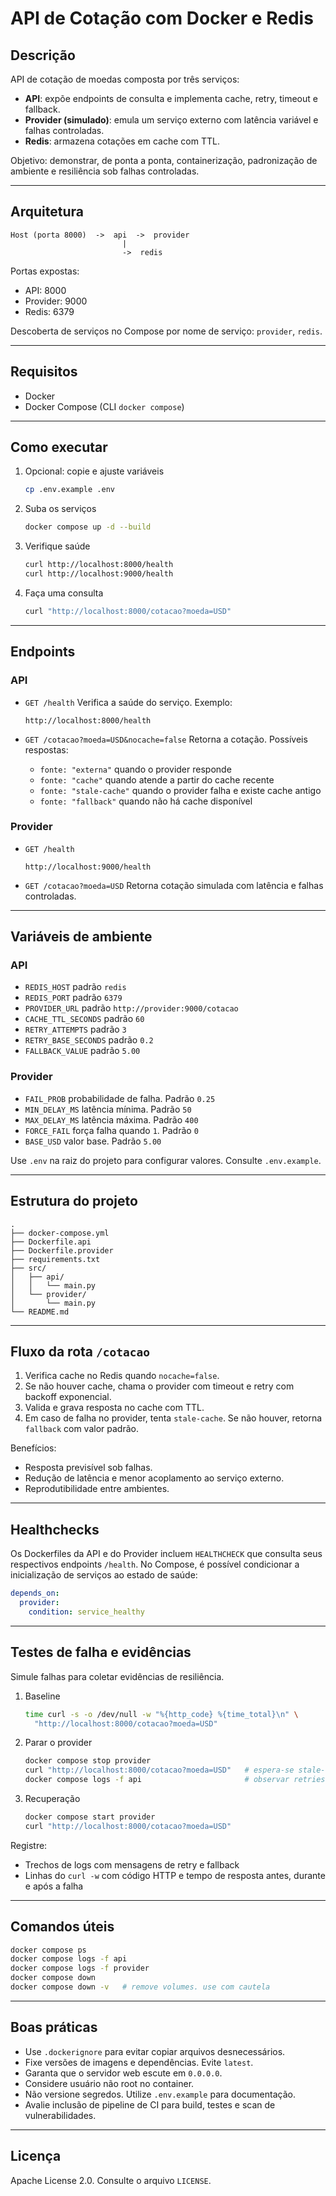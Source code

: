 # API de Cotação com Docker e Redis

## Descrição

API de cotação de moedas composta por três serviços:

* **API**: expõe endpoints de consulta e implementa cache, retry, timeout e fallback.
* **Provider (simulado)**: emula um serviço externo com latência variável e falhas controladas.
* **Redis**: armazena cotações em cache com TTL.

Objetivo: demonstrar, de ponta a ponta, containerização, padronização de ambiente e resiliência sob falhas controladas.

---

## Arquitetura

```
Host (porta 8000)  ->  api  ->  provider
                         |
                         ->  redis
```

Portas expostas:

* API: 8000
* Provider: 9000
* Redis: 6379

Descoberta de serviços no Compose por nome de serviço: `provider`, `redis`.

---

## Requisitos

* Docker
* Docker Compose (CLI `docker compose`)

---

## Como executar

1. Opcional: copie e ajuste variáveis

   ```bash
   cp .env.example .env
   ```
2. Suba os serviços

   ```bash
   docker compose up -d --build
   ```
3. Verifique saúde

   ```bash
   curl http://localhost:8000/health
   curl http://localhost:9000/health
   ```
4. Faça uma consulta

   ```bash
   curl "http://localhost:8000/cotacao?moeda=USD"
   ```

---

## Endpoints

### API

* `GET /health`
  Verifica a saúde do serviço.
  Exemplo:

  ```
  http://localhost:8000/health
  ```

* `GET /cotacao?moeda=USD&nocache=false`
  Retorna a cotação.
  Possíveis respostas:

  * `fonte: "externa"` quando o provider responde
  * `fonte: "cache"` quando atende a partir do cache recente
  * `fonte: "stale-cache"` quando o provider falha e existe cache antigo
  * `fonte: "fallback"` quando não há cache disponível

### Provider

* `GET /health`

  ```
  http://localhost:9000/health
  ```
* `GET /cotacao?moeda=USD`
  Retorna cotação simulada com latência e falhas controladas.

---

## Variáveis de ambiente

### API

* `REDIS_HOST` padrão `redis`
* `REDIS_PORT` padrão `6379`
* `PROVIDER_URL` padrão `http://provider:9000/cotacao`
* `CACHE_TTL_SECONDS` padrão `60`
* `RETRY_ATTEMPTS` padrão `3`
* `RETRY_BASE_SECONDS` padrão `0.2`
* `FALLBACK_VALUE` padrão `5.00`

### Provider

* `FAIL_PROB` probabilidade de falha. Padrão `0.25`
* `MIN_DELAY_MS` latência mínima. Padrão `50`
* `MAX_DELAY_MS` latência máxima. Padrão `400`
* `FORCE_FAIL` força falha quando `1`. Padrão `0`
* `BASE_USD` valor base. Padrão `5.00`

Use `.env` na raiz do projeto para configurar valores. Consulte `.env.example`.

---

## Estrutura do projeto

```
.
├── docker-compose.yml
├── Dockerfile.api
├── Dockerfile.provider
├── requirements.txt
├── src/
│   ├── api/
│   │   └── main.py
│   └── provider/
│       └── main.py
└── README.md
```

---

## Fluxo da rota `/cotacao`

1. Verifica cache no Redis quando `nocache=false`.
2. Se não houver cache, chama o provider com timeout e retry com backoff exponencial.
3. Valida e grava resposta no cache com TTL.
4. Em caso de falha no provider, tenta `stale-cache`. Se não houver, retorna `fallback` com valor padrão.

Benefícios:

* Resposta previsível sob falhas.
* Redução de latência e menor acoplamento ao serviço externo.
* Reprodutibilidade entre ambientes.

---

## Healthchecks

Os Dockerfiles da API e do Provider incluem `HEALTHCHECK` que consulta seus respectivos endpoints `/health`.
No Compose, é possível condicionar a inicialização de serviços ao estado de saúde:

```yaml
depends_on:
  provider:
    condition: service_healthy
```

---

## Testes de falha e evidências

Simule falhas para coletar evidências de resiliência.

1. Baseline

   ```bash
   time curl -s -o /dev/null -w "%{http_code} %{time_total}\n" \
     "http://localhost:8000/cotacao?moeda=USD"
   ```

2. Parar o provider

   ```bash
   docker compose stop provider
   curl "http://localhost:8000/cotacao?moeda=USD"   # espera-se stale-cache ou fallback
   docker compose logs -f api                       # observar retries e fallback
   ```

3. Recuperação

   ```bash
   docker compose start provider
   curl "http://localhost:8000/cotacao?moeda=USD"
   ```

Registre:

* Trechos de logs com mensagens de retry e fallback
* Linhas do `curl -w` com código HTTP e tempo de resposta antes, durante e após a falha

---

## Comandos úteis

```bash
docker compose ps
docker compose logs -f api
docker compose logs -f provider
docker compose down
docker compose down -v   # remove volumes. use com cautela
```

---

## Boas práticas

* Use `.dockerignore` para evitar copiar arquivos desnecessários.
* Fixe versões de imagens e dependências. Evite `latest`.
* Garanta que o servidor web escute em `0.0.0.0`.
* Considere usuário não root no container.
* Não versione segredos. Utilize `.env.example` para documentação.
* Avalie inclusão de pipeline de CI para build, testes e scan de vulnerabilidades.

---

## Licença

Apache License 2.0. Consulte o arquivo `LICENSE`.

